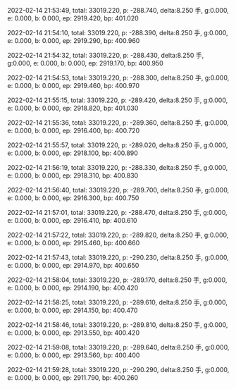 2022-02-14 21:53:49, total: 33019.220, p: -288.740, delta:8.250 手, g:0.000, e: 0.000, b: 0.000, ep: 2919.420, bp: 401.020

2022-02-14 21:54:10, total: 33019.220, p: -288.390, delta:8.250 手, g:0.000, e: 0.000, b: 0.000, ep: 2919.290, bp: 400.960

2022-02-14 21:54:32, total: 33019.220, p: -288.430, delta:8.250 手, g:0.000, e: 0.000, b: 0.000, ep: 2919.170, bp: 400.950

2022-02-14 21:54:53, total: 33019.220, p: -288.300, delta:8.250 手, g:0.000, e: 0.000, b: 0.000, ep: 2919.460, bp: 400.970

2022-02-14 21:55:15, total: 33019.220, p: -289.420, delta:8.250 手, g:0.000, e: 0.000, b: 0.000, ep: 2918.820, bp: 401.030

2022-02-14 21:55:36, total: 33019.220, p: -289.360, delta:8.250 手, g:0.000, e: 0.000, b: 0.000, ep: 2916.400, bp: 400.720

2022-02-14 21:55:57, total: 33019.220, p: -289.020, delta:8.250 手, g:0.000, e: 0.000, b: 0.000, ep: 2918.100, bp: 400.890

2022-02-14 21:56:19, total: 33019.220, p: -288.330, delta:8.250 手, g:0.000, e: 0.000, b: 0.000, ep: 2918.310, bp: 400.830

2022-02-14 21:56:40, total: 33019.220, p: -289.700, delta:8.250 手, g:0.000, e: 0.000, b: 0.000, ep: 2916.300, bp: 400.750

2022-02-14 21:57:01, total: 33019.220, p: -288.470, delta:8.250 手, g:0.000, e: 0.000, b: 0.000, ep: 2916.410, bp: 400.610

2022-02-14 21:57:22, total: 33019.220, p: -289.820, delta:8.250 手, g:0.000, e: 0.000, b: 0.000, ep: 2915.460, bp: 400.660

2022-02-14 21:57:43, total: 33019.220, p: -290.230, delta:8.250 手, g:0.000, e: 0.000, b: 0.000, ep: 2914.970, bp: 400.650

2022-02-14 21:58:04, total: 33019.220, p: -289.170, delta:8.250 手, g:0.000, e: 0.000, b: 0.000, ep: 2914.190, bp: 400.420

2022-02-14 21:58:25, total: 33019.220, p: -289.610, delta:8.250 手, g:0.000, e: 0.000, b: 0.000, ep: 2914.150, bp: 400.470

2022-02-14 21:58:46, total: 33019.220, p: -289.810, delta:8.250 手, g:0.000, e: 0.000, b: 0.000, ep: 2913.550, bp: 400.420

2022-02-14 21:59:08, total: 33019.220, p: -289.640, delta:8.250 手, g:0.000, e: 0.000, b: 0.000, ep: 2913.560, bp: 400.400

2022-02-14 21:59:28, total: 33019.220, p: -290.290, delta:8.250 手, g:0.000, e: 0.000, b: 0.000, ep: 2911.790, bp: 400.260